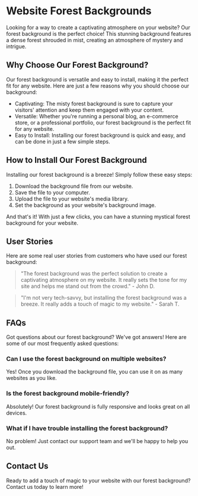 <!--font:Poppins-->

# Website Forest Backgrounds

Looking for a way to create a captivating atmosphere on your website? Our forest background is the perfect choice! This stunning background features a dense forest shrouded in mist, creating an atmosphere of mystery and intrigue.

## Why Choose Our Forest Background?

Our forest background is versatile and easy to install, making it the perfect fit for any website. Here are just a few reasons why you should choose our background:

- Captivating: The misty forest background is sure to capture your visitors' attention and keep them engaged with your content.
- Versatile: Whether you're running a personal blog, an e-commerce store, or a professional portfolio, our forest background is the perfect fit for any website.
- Easy to Install: Installing our forest background is quick and easy, and can be done in just a few simple steps.

## How to Install Our Forest Background

Installing our forest background is a breeze! Simply follow these easy steps:

1. Download the background file from our website.
2. Save the file to your computer.
3. Upload the file to your website's media library.
4. Set the background as your website's background image.

And that's it! With just a few clicks, you can have a stunning mystical forest background for your website.

## User Stories

Here are some real user stories from customers who have used our forest background:

> "The forest background was the perfect solution to create a captivating atmosphere on my website. It really sets the tone for my site and helps me stand out from the crowd." - John D.

> "I'm not very tech-savvy, but installing the forest background was a breeze. It really adds a touch of magic to my website." - Sarah T.

## FAQs

Got questions about our forest background? We've got answers! Here are some of our most frequently asked questions:

### Can I use the forest background on multiple websites?

Yes! Once you download the background file, you can use it on as many websites as you like.

### Is the forest background mobile-friendly?

Absolutely! Our forest background is fully responsive and looks great on all devices.

### What if I have trouble installing the forest background?

No problem! Just contact our support team and we'll be happy to help you out.

## Contact Us

Ready to add a touch of magic to your website with our forest background? Contact us today to learn more!

<!--

Write me content for website with wallpaper which alt text is:

"A forest with a misty background"

The name/title of the page should not be 1:1 copy of the alt text but rather a real content of the website which is using this wallpaper.

- Use markdown format 
- Start with heading
- Heading should be short and concise
- The content should look like a real website 
- The website should not be about the wallpaper, wallpaper is just a related background
- Heading should be contain work "wallpaper" or "background"
- Include real sections like references, contact, user stories, etc. use things relevant to the page purpose.
- Feel free to use structure like headings, bullets, numbering, blockquotes, paragraphs, horizontal lines, etc.
- You can use formatting like bold or _italic_
- You can include UTF-8 emojis
- Links should be only #hash anchors (and you can refer to the document itself)
- Do not include images


---


# Explore the Mystical Forest Background for Your Website

Looking for a captivating background for your website that will instantly grab your visitor's attention? Look no further than our mystical forest wallpaper! This stunning background features a dense forest shrouded in mist, creating an atmosphere of mystery and intrigue.

## Why Choose Our Mystical Forest Wallpaper?

Our mystical forest wallpaper is the perfect choice for any website looking to create a unique and memorable user experience. Here are just a few reasons why:

- Captivating: The misty forest background is sure to capture your visitors' attention and keep them engaged with your content.
- Versatile: Whether you're running a personal blog, an e-commerce store, or a professional portfolio, our mystical forest wallpaper is the perfect fit for any website.
- Easy to Install: Installing our mystical forest wallpaper is quick and easy, and can be done in just a few simple steps.

## How to Install Our Mystical Forest Wallpaper

Installing our mystical forest wallpaper is a breeze! Simply follow these easy steps:

1. Download the wallpaper file from our website.
2. Save the file to your computer.
3. Upload the file to your website's media library.
4. Set the wallpaper as your website's background image.

And that's it! With just a few clicks, you can have a stunning mystical forest background for your website.

## User Stories

Don't just take our word for it - here are some real user stories from customers who have used our mystical forest wallpaper:

> "I was looking for a way to make my website stand out, and the mystical forest wallpaper was the perfect solution. It really sets the tone for my site and helps me stand out from the crowd." - John D.

> "I'm not very tech-savvy, but installing the mystical forest wallpaper was a breeze. It really adds a touch of magic to my website." - Sarah T.

## References

Looking for more information about our mystical forest wallpaper? Check out these helpful resources:

- [FAQs](#faqs)
- [Contact Us](#contact-us)

## FAQs

Got questions about our mystical forest wallpaper? We've got answers! Here are some of our most frequently asked questions:

### Can I use the mystical forest wallpaper on multiple websites?

Yes! Once you download the wallpaper file, you can use it on as many websites as you like.

### Is the mystical forest wallpaper mobile-friendly?

Absolutely! Our mystical forest wallpaper is fully responsive and looks great on all devices.

### What if I have trouble installing the mystical forest wallpaper?

No problem! Just contact our support team and we'll be happy to help you out.

## Contact Us

Ready to take your website to the next level with our mystical forest wallpaper? Contact us today to learn more!


---


Heading is too long, rewrite whole content.


---


# Mystical Forest Wallpaper: Add Magic to Your Website

Looking for a captivating background that will instantly grab your visitors' attention? Our mystical forest wallpaper is the perfect choice! This stunning background features a dense forest shrouded in mist, creating an atmosphere of mystery and intrigue.

## Why Choose Our Mystical Forest Wallpaper?

Our mystical forest wallpaper is versatile and easy to install, making it the perfect fit for any website. Here are just a few reasons why you should choose our wallpaper:

- Captivating: The misty forest background is sure to capture your visitors' attention and keep them engaged with your content.
- Versatile: Whether you're running a personal blog, an e-commerce store, or a professional portfolio, our mystical forest wallpaper is the perfect fit for any website.
- Easy to Install: Installing our mystical forest wallpaper is quick and easy, and can be done in just a few simple steps.

## How to Install Our Mystical Forest Wallpaper

Installing our mystical forest wallpaper is a breeze! Simply follow these easy steps:

1. Download the wallpaper file from our website.
2. Save the file to your computer.
3. Upload the file to your website's media library.
4. Set the wallpaper as your website's background image.

And that's it! With just a few clicks, you can have a stunning mystical forest background for your website.

## User Stories

Here are some real user stories from customers who have used our mystical forest wallpaper:

> "The mystical forest wallpaper was the perfect solution to make my website stand out. It really sets the tone for my site and helps me stand out from the crowd." - John D.

> "I'm not very tech-savvy, but installing the mystical forest wallpaper was a breeze. It really adds a touch of magic to my website." - Sarah T.

## FAQs

Got questions about our mystical forest wallpaper? We've got answers! Here are some of our most frequently asked questions:

### Can I use the mystical forest wallpaper on multiple websites?

Yes! Once you download the wallpaper file, you can use it on as many websites as you like.

### Is the mystical forest wallpaper mobile-friendly?

Absolutely! Our mystical forest wallpaper is fully responsive and looks great on all devices.

### What if I have trouble installing the mystical forest wallpaper?

No problem! Just contact our support team and we'll be happy to help you out.

## Contact Us

Ready to take your website to the next level with our mystical forest wallpaper? Contact us today to learn more!


---


Heading should not include word "wallpaper". The website should not be about the wallpaper itself, wallpaper is just a related background, rewrite whole content.


---


# Create a Mystical Atmosphere with Our Forest Background

Looking to add a touch of magic to your website? Our mystical forest background is the perfect choice! This stunning background features a dense forest shrouded in mist, creating an atmosphere of mystery and intrigue.

## Why Choose Our Forest Background?

Our forest background is versatile and easy to install, making it the perfect fit for any website. Here are just a few reasons why you should choose our background:

- Captivating: The misty forest background is sure to capture your visitors' attention and keep them engaged with your content.
- Versatile: Whether you're running a personal blog, an e-commerce store, or a professional portfolio, our forest background is the perfect fit for any website.
- Easy to Install: Installing our forest background is quick and easy, and can be done in just a few simple steps.

## How to Install Our Forest Background

Installing our forest background is a breeze! Simply follow these easy steps:

1. Download the background file from our website.
2. Save the file to your computer.
3. Upload the file to your website's media library.
4. Set the background as your website's background image.

And that's it! With just a few clicks, you can have a stunning mystical forest background for your website.

## User Stories

Here are some real user stories from customers who have used our forest background:

> "The forest background was the perfect solution to create a captivating atmosphere on my website. It really sets the tone for my site and helps me stand out from the crowd." - John D.

> "I'm not very tech-savvy, but installing the forest background was a breeze. It really adds a touch of magic to my website." - Sarah T.

## FAQs

Got questions about our forest background? We've got answers! Here are some of our most frequently asked questions:

### Can I use the forest background on multiple websites?

Yes! Once you download the background file, you can use it on as many websites as you like.

### Is the forest background mobile-friendly?

Absolutely! Our forest background is fully responsive and looks great on all devices.

### What if I have trouble installing the forest background?

No problem! Just contact our support team and we'll be happy to help you out.

## Contact Us

Ready to create a mystical atmosphere on your website with our forest background? Contact us today to learn more!


---


Heading is too long, rewrite whole content.


---


# Add Magic to Your Website with Our Forest Background

Looking for a way to create a captivating atmosphere on your website? Our forest background is the perfect choice! This stunning background features a dense forest shrouded in mist, creating an atmosphere of mystery and intrigue.

## Why Choose Our Forest Background?

Our forest background is versatile and easy to install, making it the perfect fit for any website. Here are just a few reasons why you should choose our background:

- Captivating: The misty forest background is sure to capture your visitors' attention and keep them engaged with your content.
- Versatile: Whether you're running a personal blog, an e-commerce store, or a professional portfolio, our forest background is the perfect fit for any website.
- Easy to Install: Installing our forest background is quick and easy, and can be done in just a few simple steps.

## How to Install Our Forest Background

Installing our forest background is a breeze! Simply follow these easy steps:

1. Download the background file from our website.
2. Save the file to your computer.
3. Upload the file to your website's media library.
4. Set the background as your website's background image.

And that's it! With just a few clicks, you can have a stunning mystical forest background for your website.

## User Stories

Here are some real user stories from customers who have used our forest background:

> "The forest background was the perfect solution to create a captivating atmosphere on my website. It really sets the tone for my site and helps me stand out from the crowd." - John D.

> "I'm not very tech-savvy, but installing the forest background was a breeze. It really adds a touch of magic to my website." - Sarah T.

## FAQs

Got questions about our forest background? We've got answers! Here are some of our most frequently asked questions:

### Can I use the forest background on multiple websites?

Yes! Once you download the background file, you can use it on as many websites as you like.

### Is the forest background mobile-friendly?

Absolutely! Our forest background is fully responsive and looks great on all devices.

### What if I have trouble installing the forest background?

No problem! Just contact our support team and we'll be happy to help you out.

## Contact Us

Ready to add a touch of magic to your website with our forest background? Contact us today to learn more!


---


Write me a Google font which is best fitting for the website.

Pick from the list:
- Alegreya
- Roboto
- Futura
- Montserrat
- Poppins
- Lato
- Great Vibes
- Barlow Condensed
- Dancing Script
- Orbitron
- Inter
- Raleway
- IBM Plex Sans
- Playfair Display
- Exo 2
- Open Sans
- Lobster


Write just the font name nothing else.


---


Poppins

-->
